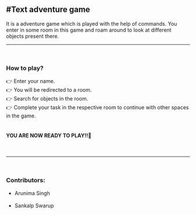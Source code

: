 <h2>#Text adventure game</h2>
It  is a adventure game which is played with the help of commands. You enter in some room in this game and roam around to look at different objects present there.
<br>
<hr style="dotted">
<br>

<h3>How to play?</h3>
👉 Enter your name.<br>
👉 You will be redirected to a room.<br>
👉 Search for objects in the room.<br>
👉 Complete your task in the respective room to continue with other spaces in the game.<br>
<br>
<h4><b> YOU ARE NOW READY TO PLAY!!💯</b></h4>
<br>
<hr style="dotted">
<br>

<h3>Contributors:</h3>
<ul>
      <li>Arunima Singh </li><br>
      <li>Sankalp Swarup</li><br>
<!--       <li>▪ </li><br>
      <li>▪ </li><br> -->
</ul>
